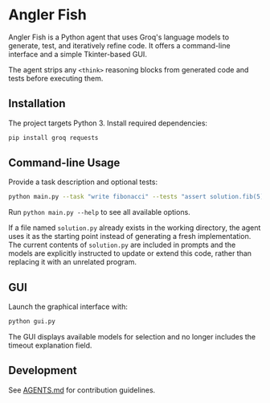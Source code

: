 # Angler Fish

Angler Fish is a Python agent that uses Groq's language models to generate, test, and iteratively refine code. It offers a command-line interface and a simple Tkinter-based GUI.

The agent strips any `<think>` reasoning blocks from generated code and tests before executing them.

## Installation

The project targets Python 3. Install required dependencies:

```bash
pip install groq requests
```

## Command-line Usage

Provide a task description and optional tests:

```bash
python main.py --task "write fibonacci" --tests "assert solution.fib(5) == 5"
```

Run `python main.py --help` to see all available options.

If a file named `solution.py` already exists in the working directory, the agent
uses it as the starting point instead of generating a fresh implementation. The
current contents of `solution.py` are included in prompts and the models are
explicitly instructed to update or extend this code, rather than replacing it
with an unrelated program.

## GUI

Launch the graphical interface with:

```bash
python gui.py
```

The GUI displays available models for selection and no longer includes the timeout explanation field.

## Development

See [AGENTS.md](AGENTS.md) for contribution guidelines.

